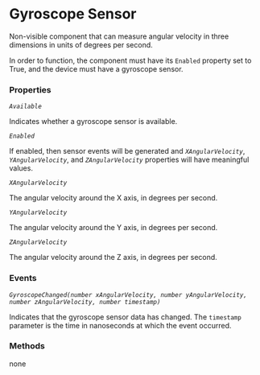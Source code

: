 # Gyroscope Sensor

Non-visible component that can measure angular velocity in three dimensions in units of degrees per second.

In order to function, the component must have its  `Enabled`  property set to True, and the device must have a gyroscope sensor.

### Properties

_`Available`_

Indicates whether a gyroscope sensor is available.

_`Enabled`_

If enabled, then sensor events will be generated and  _`XAngularVelocity`_,  _`YAngularVelocity`_, and  _`ZAngularVelocity`_  properties will have meaningful values.

_`XAngularVelocity`_

The angular velocity around the X axis, in degrees per second.

_`YAngularVelocity`_

The angular velocity around the Y axis, in degrees per second.

_`ZAngularVelocity`_

The angular velocity around the Z axis, in degrees per second.

### Events

_`GyroscopeChanged(number xAngularVelocity, number yAngularVelocity, number zAngularVelocity, number timestamp)`_

Indicates that the gyroscope sensor data has changed. The  `timestamp`  parameter is the time in nanoseconds at which the event occurred.

### Methods

none
